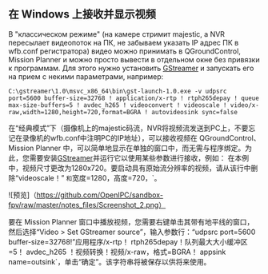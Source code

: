 ## 在 Windows 上接收并显示视频

В "классическом режиме" (на камере стримит majestic, а NVR пересылает видеопоток на ПК, не забываем указать IP адрес ПК в wfb.conf регистратора) видео можно принимать в QGroundControl, Mission Planner и можно просто вывести в отдельном окне
без привязки к программам. Для этого нужно установить [GStreamer](https://gstreamer.freedesktop.org/download/) и запускать его на прием с некими параметрами, например:
```
C:\gstreamer\1.0\msvc_x86_64\bin\gst-launch-1.0.exe -v udpsrc port=5600 buffer-size=32768 ! application/x-rtp ! rtph265depay ! queue max-size-buffers=5 ! avdec_h265 ! videoconvert ! videoscale ! video/x-raw,width=1280,height=720,format=BGRA ! autovideosink sync=false
```

在“经典模式”下（摄像机上的majestic码流，NVR将视频流发送到PC上，不要忘记在录像机的wfb.conf中注明PC的IP地址），可以接收视频在 QGroundControl、Mission Planner 中，可以简单地显示在单独的窗口中，而无需与程序绑定。为此，您需要安装[GStreamer](https://gstreamer.freedesktop.org/download/)并运行它以使用某些参数进行接收，例如： 在本例中，视频尺寸更改为1280x720。要启动具有原始流分辨率的视频，请从该行中删除“videoscale！” ` 和 `宽度=1280，高度=720，`。


![预览]（https://github.com/OpenIPC/sandbox-fpv/raw/master/notes_files/Screenshot_2.png）

要在 Mission Planner 窗口中播放视频，您需要右键单击其带有地平线的窗口，然后选择“Video > Set GStreamer source”，输入参数行：“udpsrc port=5600 buffer-size=32768!”应用程序/x-rtp！ rtph265depay！队列最大大小缓冲区=5！ avdec_h265 ！视频转换！视频/x-raw，格式=BGRA！ appsink name=outsink`，单击“确定”。该字符串将被保存以供将来使用。

